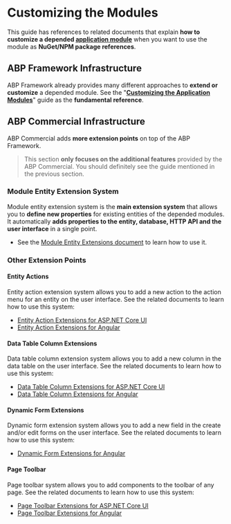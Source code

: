 # Customizing the Modules

This guide has references to related documents that explain **how to customize a depended [application module](../modules/index.md)** when you want to use the module as **NuGet/NPM package references**.

## ABP Framework Infrastructure

ABP Framework already provides many different approaches to **extend or customize** a depended module. See the "**[Customizing the Application Modules](https://docs.abp.io/en/abp/latest/Customizing-Application-Modules-Guide)**" guide as the **fundamental reference**.

## ABP Commercial Infrastructure

ABP Commercial adds **more extension points** on top of the ABP Framework.

> This section **only focuses on the additional features** provided by the ABP Commercial. You should definitely see the guide mentioned in the previous section.

### Module Entity Extension System

Module entity extension system is the **main extension system** that allows you to **define new properties** for existing entities of the depended modules. It automatically **adds properties to the entity, database, HTTP API and the user interface** in a single point.

* See the [Module Entity Extensions document](module-entity-extensions.md) to learn how to use it.

### Other Extension Points

#### Entity Actions

Entity action extension system allows you to add a new action to the action menu for an entity on the user interface. See the related documents to learn how to use this system:

* [Entity Action Extensions for ASP.NET Core UI](../ui/aspnetcore/entity-action-extensions.md)
* [Entity Action Extensions for Angular](../ui/angular/entity-action-extensions.md)

#### Data Table Column Extensions

Data table column extension system allows you to add a new column in the data table on the user interface. See the related documents to learn how to use this system:

* [Data Table Column Extensions for ASP.NET Core UI](../ui/aspnetcore/data-table-column-extensions.md)
* [Data Table Column Extensions for Angular](../ui/angular/data-table-column-extensions.md)

#### Dynamic Form Extensions

Dynamic form extension system allows you to add a new field in the create and/or edit forms on the user interface. See the related documents to learn how to use this system:

* [Dynamic Form Extensions for Angular](../ui/angular/dynamic-form-extensions.md)

#### Page Toolbar

Page toolbar system allows you to add components to the toolbar of any page. See the related documents to learn how to use this system:

* [Page Toolbar Extensions for ASP.NET Core UI](../ui/aspnetcore/page-toolbar-extensions.md)
* [Page Toolbar Extensions for Angular](../ui/angular/page-toolbar-extensions.md)
